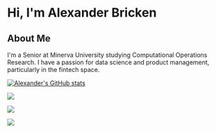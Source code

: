 <h1> Hi, I'm Alexander Bricken </h1>

<h2> About Me</h2>

I'm a Senior at Minerva University studying Computational Operations Research. I have a passion for data science and product management, particularly in the fintech space.

[![Alexander's GitHub stats](https://github-readme-stats.vercel.app/api?username=briiick&hide=contribs)](https://github.com/briiick/)

<a href = 'https://twitter.com/abrickand'> <img align= 'center' src="https://img.shields.io/twitter/url?label=Twitter&style=social&url=https%3A%2F%2Ftwitter.com%2Fabrickand"/></a> 

<a href = 'https://www.linkedin.com/in/alexanderbricken/'> <img align= 'center' src="https://img.shields.io/badge/-Alexander Bricken-blue?style=flat-square&amp;logo=Linkedin&amp;logoColor=white"/></a> 

<a href = 'https://twitter.com/abrickand'> <img align= 'center' src="https://img.shields.io/badge/Personal-Website-red?style=flat-square&logo="/></a> 
